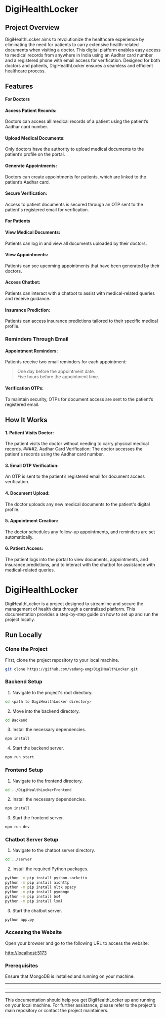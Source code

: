 
# DigiHealthLocker

## Project Overview
DigiHealthLocker aims to revolutionize the healthcare experience by eliminating the need for patients to carry extensive health-related documents when visiting a doctor. This digital platform enables easy access to medical records from anywhere in India using an Aadhar card number and a registered phone with email access for verification. Designed for both doctors and patients, DigiHealthLocker ensures a seamless and efficient healthcare process.

## Features
#### For Doctors
#### Access Patient Records:
Doctors can access all medical records of a patient using the patient’s Aadhar card number.
#### Upload Medical Documents: 
Only doctors have the authority to upload medical documents to the patient’s profile on the portal.
#### Generate Appointments:
Doctors can create appointments for patients, which are linked to the patient’s Aadhar card.
#### Secure Verification: 
Access to patient documents is secured through an OTP sent to the patient's registered email for verification.

#### For Patients
#### View Medical Documents: 
Patients can log in and view all documents uploaded by their doctors.
#### View Appointments: 
Patients can see upcoming appointments that have been generated by their doctors.
#### Access Chatbot: 
Patients can interact with a chatbot to assist with medical-related queries and receive guidance.
#### Insurance Prediction: 
Patients can access insurance predictions tailored to their specific medical profile.

### Reminders Through Email
#### Appointment Reminders: 
Patients receive two email reminders for each appointment:    
>One day before the appointment date.                                
Five hours before the appointment time.
#### Verification OTPs: 
To maintain security, OTPs for document access are sent to the patient’s registered email.

## How It Works
#### 1. Patient Visits Doctor:
 The patient visits the doctor without needing to carry physical medical records.
####2. Aadhar Card Verification: 
The doctor accesses the patient's records using the Aadhar card number.
#### 3. Email OTP Verification: 
An OTP is sent to the patient’s registered email for document access verification.
#### 4. Document Upload: 
The doctor uploads any new medical documents to the patient's digital profile.
#### 5. Appointment Creation: 
The doctor schedules any follow-up appointments, and reminders are set automatically.
#### 6. Patient Access: 
The patient logs into the portal to view documents, appointments, and insurance predictions, and to interact with the chatbot for assistance with medical-related queries.



# DigiHealthLocker

DigiHealthLocker is a project designed to streamline and secure the management of health data through a centralized platform. This documentation provides a step-by-step guide on how to set up and run the project locally.

## Run Locally

### Clone the Project

First, clone the project repository to your local machine.

```bash
git clone https://github.com/vedang-eng/DigiHealthLocker.git
```

### Backend Setup

1. Navigate to the project's root directory.

```bash
cd <path to DigiHealthLocker directory>
```

2. Move into the backend directory.

```bash
cd Backend
```

3. Install the necessary dependencies.

```bash
npm install
```

4. Start the backend server.

```bash
npm run start
```

### Frontend Setup

1. Navigate to the frontend directory.

```bash
cd ../DigiHealthLockerFrontend
```

2. Install the necessary dependencies.

```bash
npm install
```

3. Start the frontend server.

```bash
npm run dev
```

### Chatbot Server Setup

1. Navigate to the chatbot server directory.

```bash
cd ../server
```

2. Install the required Python packages.

```bash
python -m pip install python-socketio
python -m pip install aiohttp
python -m pip install nltk spacy
python -m pip install pymongo
python -m pip install bs4
python -m pip install lxml
```

3. Start the chatbot server.

```bash
python app.py
```

### Accessing the Website

Open your browser and go to the following URL to access the website:

[http://localhost:5173](http://localhost:5173)

### Prerequisites

Ensure that MongoDB is installed and running on your machine.

----
----
----

This documentation should help you get DigiHealthLocker up and running on your local machine. For further assistance, please refer to the project's main repository or contact the project maintainers.